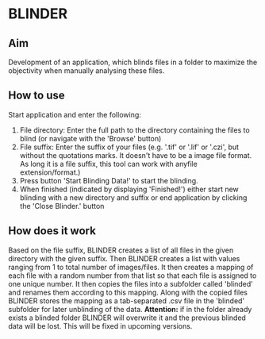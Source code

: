 # BLINDER

## Aim
Development of an application, which blinds files in a folder to maximize the objectivity when manually analysing these files.

## How to use
Start application and enter the following:
1. File directory: Enter the full path to the directory containing the files to blind (or navigate with the 'Browse' button)
2. File suffix: Enter the suffix of your files (e.g. '.tif' or '.lif' or '.czi', but without the quotations marks. It doesn't have to be a image file format. As long it is a file suffix, this tool can work with anyfile extension/format.)
3. Press button 'Start Blinding Data!' to start the blinding.
4. When finished (indicated by displaying 'Finished!') either start new blinding with a new directory and suffix or end application by clicking the 'Close Blinder.' button

## How does it work
Based on the file suffix, BLINDER creates a list of all files in the given directory with the given suffix. Then BLINDER creates a list with values ranging from 1 to  total number of images/files. It then creates a mapping of each file with a random number from that list so that each file is assigned to one unique number. It then copies the files into a subfolder called 'blinded' and renames them according to this mapping. Along with the copied files BLINDER stores the mapping as a tab-separated .csv file in the 'blinded' subfolder for later unblinding of the data.
**Attention:** if in the folder already exists a blinded folder BLINDER will overwrite it and the previous blinded data will be lost. This will be fixed in upcoming versions.
